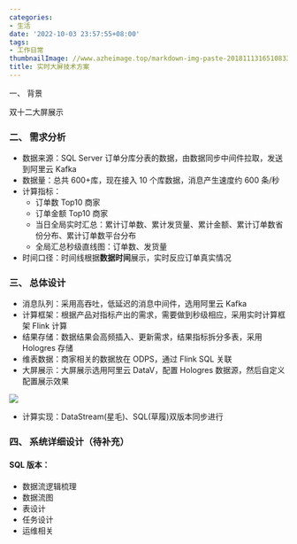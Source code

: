```yaml
---
categories:
- 生活
date: '2022-10-03 23:57:55+08:00'
tags:
- 工作日常
thumbnailImage: //www.azheimage.top/markdown-img-paste-2018111316510833.png
title: 实时大屏技术方案
---
```


一、 背景

双十二大屏展示

<!--more-->

### 二、 需求分析

- 数据来源：SQL Server 订单分库分表的数据，由数据同步中间件拉取，发送到阿里云 Kafka
- 数据量：总共 600+库，现在接入 10 个库数据，消息产生速度约 600 条/秒
- 计算指标：
  - 订单数 Top10 商家
  - 订单金额 Top10 商家
  - 当日全局实时汇总：累计订单数、累计发货量、累计金额、累计订单数省份分布、累计订单数平台分布
  - 全局汇总秒级直线图：订单数、发货量
- 时间口径：时间线根据**数据时间**展示，实时反应订单真实情况

### 三、 总体设计

- 消息队列：采用高吞吐，低延迟的消息中间件，选用阿里云 Kafka
- 计算框架：根据产品对指标产出的需求，需要做到秒级相应，采用实时计算框架 Flink 计算
- 结果存储：数据结果会高频插入、更新需求，结果指标拆分多表，采用 Hologres 存储
- 维表数据：商家相关的数据放在 ODPS，通过 Flink SQL 关联
- 大屏展示：大屏展示选用阿里云 DataV，配置 Hologres 数据源，然后自定义配置展示效果

![](https://www.azheimage.top/markdown-img-paste-20211111153706774.png)

- 计算实现：DataStream(星毛)、SQL(草履)双版本同步进行

### 四、 系统详细设计（待补充）

#### SQL 版本：

- 数据流逻辑梳理
- 数据流图
- 表设计
- 任务设计
- 运维相关
